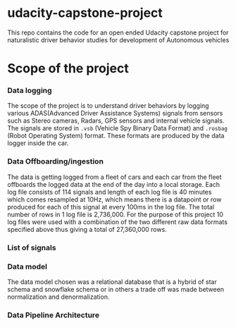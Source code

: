 # udacity-capstone-project
This repo contains the code for an open ended Udacity capstone project for naturalistic driver behavior studies for development of Autonomous vehicles

# Scope of the project

### Data logging
The scope of the project is to understand driver behaviors by logging various ADAS(Advanced Driver Assistance Systems) signals from sensors such as Stereo cameras, Radars, GPS sensors and internal vehicle signals. The signals are stored in `.vsb` (Vehicle Spy Binary Data Format) and `.rosbag` (Robot Operating System) format. These formats are produced by the data logger inside the car. 

### Data Offboarding/ingestion
The data is getting logged from a fleet of cars and each car from the fleet offboards the logged data at the end of the day into a local storage. Each log file consists of 114 signals and length of each log file is 40 minutes which comes resampled at 10Hz, which means there is a datapoint or row produced for each of this signal at every 100ms in the log file. The total number of rows in 1 log file is 2,736,000.
For the purpose of this project 10 log files were used with a combination of the two different raw data formats specified above thus giving a total of 27,360,000 rows. 

### List of signals

### Data model

The data model chosen was a relational database that is a hybrid of star schema and snowflake schema or in others a trade off was made between normalization and denormalization. 

### Data Pipeline Architecture

